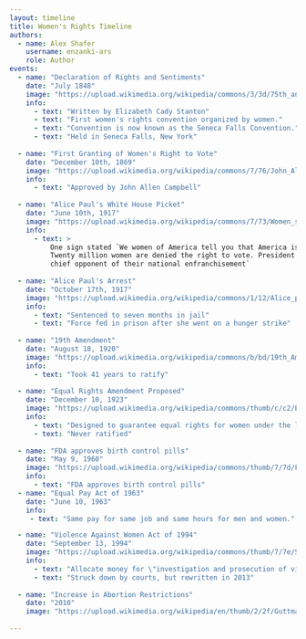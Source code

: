 ```yaml
---
layout: timeline
title: Women's Rights Timeline
authors:
  - name: Alex Shafer 
    username: enzanki-ars 
    role: Author
events:
  - name: "Declaration of Rights and Sentiments"
    date: "July 1848"
    image: "https://upload.wikimedia.org/wikipedia/commons/3/3d/75th_anniversary_of_the_1848_Seneca_Falls_Convention_159037v.jpg"
    info:
      - text: "Written by Elizabeth Cady Stanton"
      - text: "First women's rights convention organized by women."
      - text: "Convention is now known as the Seneca Falls Convention."
      - text: "Held in Seneca Falls, New York"
      
  - name: "First Granting of Women's Right to Vote"
    date: "December 10th, 1869"
    image: "https://upload.wikimedia.org/wikipedia/commons/7/76/John_Allen_Campbell.jpg"
    info:
      - text: "Approved by John Allen Campbell"
      
  - name: "Alice Paul's White House Picket"
    date: "June 10th, 1917"
    image: "https://upload.wikimedia.org/wikipedia/commons/7/73/Women_suffragists_picketing_in_front_of_the_White_house.jpg"
    info:
      - text: > 
          One sign stated `We women of America tell you that America is not a democracy. 
          Twenty million women are denied the right to vote. President Wilson is the 
          chief opponent of their national enfranchisement`
          
  - name: "Alice Paul's Arrest"
    date: "October 17th, 1917"
    image: "https://upload.wikimedia.org/wikipedia/commons/1/12/Alice_paul.jpg"
    info: 
      - text: "Sentenced to seven months in jail"
      - text: "Force fed in prison after she went on a hunger strike"
      
  - name: "19th Amendment"
    date: "August 18, 1920"
    image: "https://upload.wikimedia.org/wikipedia/commons/b/bd/19th_Amendment_Pg1of1_AC.jpg"
    info:
      - text: "Took 41 years to ratify"
      
  - name: "Equal Rights Amendment Proposed"
    date: "December 10, 1923"
    image: "https://upload.wikimedia.org/wikipedia/commons/thumb/c/c2/Equal_Rights_Amendment_Map.svg/2000px-Equal_Rights_Amendment_Map.svg.png"
    info:
      - text: "Designed to guarantee equal rights for women under the law"
      - text: "Never ratified"
  
  - name: "FDA approves birth control pills"
    date: "May 9, 1960"
    image: "https://upload.wikimedia.org/wikipedia/commons/thumb/7/7d/Food_and_Drug_Administration_logo.svg/500px-Food_and_Drug_Administration_logo.svg.png"
    info:
      - text: "FDA approves birth control pills"
  - name: "Equal Pay Act of 1963"
    date: "June 10, 1963"
    info:
     - text: "Same pay for same job and same hours for men and women."

  - name: "Violence Against Women Act of 1994"
    date: "September 13, 1994"
    image: "https://upload.wikimedia.org/wikipedia/commons/thumb/7/7e/S_47_-_Violence_Against_Women_Reauthorization_Act_of_2013_-_Senate_Vote.svg/640px-S_47_-_Violence_Against_Women_Reauthorization_Act_of_2013_-_Senate_Vote.svg.png"
    info:
      - text: "Allocate money for \"investigation and prosecution of violent crimes against women\""
      - text: "Struck down by courts, but rewritten in 2013"
  
  - name: "Increase in Abortion Restrictions"
    date: "2010"
    image: "https://upload.wikimedia.org/wikipedia/en/thumb/2/2f/Guttmacher_Abortion_Restrictions.SVG/640px-Guttmacher_Abortion_Restrictions.SVG.png"
  
---
```

